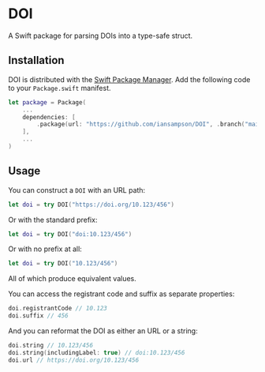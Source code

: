 # DOI

A Swift package for parsing DOIs into a type-safe struct.


## Installation

DOI is distributed with the [Swift Package Manager](https://swift.org/package-manager/). 
Add the following code to your `Package.swift` manifest.

``` Swift
let package = Package(
    ...
    dependencies: [
        .package(url: "https://github.com/iansampson/DOI", .branch("main"))
    ],
    ...
)
```

## Usage

You can construct a `DOI` with an URL path:
``` Swift
let doi = try DOI("https://doi.org/10.123/456")
```

Or with the standard prefix:

``` Swift
let doi = try DOI("doi:10.123/456")
```

Or with no prefix at all:

``` Swift
let doi = try DOI("10.123/456")
```

All of which produce equivalent values.

You can access the registrant code and suffix as separate properties:

``` Swift
doi.registrantCode // 10.123
doi.suffix // 456
```

And you can reformat the DOI as either an URL or a string:

``` Swift
doi.string // 10.123/456
doi.string(includingLabel: true) // doi:10.123/456
doi.url // https://doi.org/10.123/456
```
